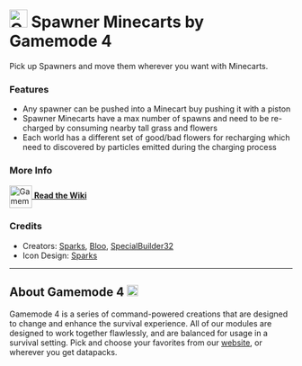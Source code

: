 # <img src="https://raw.githubusercontent.com/Gamemode4Dev/GM4_Datapacks/master/base/images/gm4_logo.png" alt="GM4 Logo" width="32" /> Spawner Minecarts by Gamemode 4<!--$pmc:delete-->

Pick up Spawners and move them wherever you want with Minecarts.<!--$pmc:headerSize-->

### Features
- Any spawner can be pushed into a Minecart buy pushing it with a piston
- Spawner Minecarts have a max number of spawns and need to be re-charged by consuming nearby tall grass and flowers
- Each world has a different set of good/bad flowers for recharging which need to discovered by particles emitted during the charging process

### More Info
[<img src="https://raw.githubusercontent.com/Gamemode4Dev/GM4_Datapacks/master/base/images/gm4_wiki_logo.png" alt="Gamemode 4 Wiki Logo" width="40" align="center"/> **Read the Wiki**](https://wiki.gm4.co/wiki/Spawner_Minecarts)

### Credits
- Creators: [Sparks](https://twitter.com/SelcouthSparks), [Bloo](https://twitter.com/Bloo_dev), [SpecialBuilder32](https://twitter.com/SpecialBuilder)
- Icon Design: [Sparks](https://twitter.com/SelcouthSparks)

---
## About Gamemode 4 <img src="https://raw.githubusercontent.com/Gamemode4Dev/GM4_Datapacks/master/base/images/gm4_logo.png" alt="Gamemode 4 Logo" width="20"/>
Gamemode 4 is a series of command-powered creations that are designed to change and enhance the survival experience. All of our modules are designed to work together flawlessly, and are balanced for usage in a survival setting. Pick and choose your favorites from our [website](https://gm4.co), or wherever you get datapacks.